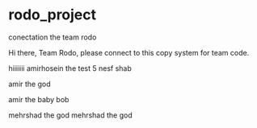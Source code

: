 # rodo_project
conectation the team rodo

Hi there, Team Rodo, please connect to this copy system for team code.

hiiiiiii amirhosein the test 5 nesf shab

amir the god


amir the baby bob


mehrshad the god
mehrshad the god